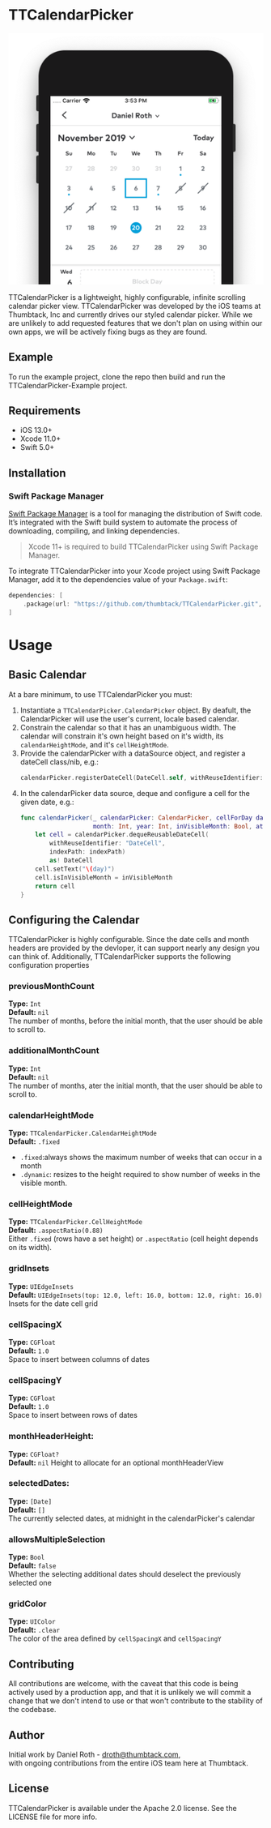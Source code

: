 # TTCalendarPicker

<p align="center">
   <a href="./images/thumbtack_demo.png">
      <img src="./images/thumbtack_demo.png">
   </a>
</p>

TTCalendarPicker is a lightweight, highly configurable, infinite scrolling calendar picker view.  TTCalendarPicker was developed by the
iOS teams at Thumbtack, Inc and currently drives our styled calendar picker.  While we are unlikely to add requested features that we
don't plan on using within our own apps, we will be actively fixing bugs as they are found.

## Example

To run the example project, clone the repo then build and run the TTCalendarPicker-Example project.

## Requirements

- iOS 13.0+
- Xcode 11.0+
- Swift 5.0+

## Installation

### Swift Package Manager

[Swift Package Manager](https://swift.org/package-manager/) is a tool for managing the distribution of Swift code. It’s integrated with the Swift build system to automate the process of downloading, compiling, and linking dependencies.

> Xcode 11+ is required to build TTCalendarPicker using Swift Package Manager.

To integrate TTCalendarPicker into your Xcode project using Swift Package Manager, add it to the dependencies value of your `Package.swift`:

```swift
dependencies: [
    .package(url: "https://github.com/thumbtack/TTCalendarPicker.git", .upToNextMajor(from: "0.2.0"))
]
```

# Usage

## Basic Calendar

At a bare minimum, to use TTCalendarPicker you must:

1. Instantiate a `TTCalendarPicker.CalendarPicker` object.  By deafult, the CalendarPicker will use the user's current, locale based calendar.
1. Constrain the calendar so that it has an unambiguous width.  The calendar will constrain it's own height based on it's width, its `calendarHeightMode`, and it's `cellHeightMode`.
1. Provide the calendarPicker with a dataSource object, and register a dateCell class/nib, e.g.:
    ```swift
    calendarPicker.registerDateCell(DateCell.self, withReuseIdentifier: "DateCell")
    ```
1. In the calendarPicker data source, deque and configure a cell for the given date, e.g.:
    ```swift
    func calendarPicker(_ calendarPicker: CalendarPicker, cellForDay day: Int,
                        month: Int, year: Int, inVisibleMonth: Bool, at indexPath: IndexPath) -> UICollectionViewCell {
        let cell = calendarPicker.dequeReusableDateCell(
            withReuseIdentifier: "DateCell",
            indexPath: indexPath)
            as! DateCell
        cell.setText("\(day)")
        cell.isInVisibleMonth = inVisibleMonth
        return cell
    }
    ```
    
## Configuring the Calendar

TTCalendarPicker is highly configurable. Since the date cells and month headers are provided by the devloper, it can support nearly any design you can think of. Additionally, TTCalendarPicker supports the following configuration properties

### previousMonthCount
**Type:** `Int`  
**Default:** `nil`  
The number of months, before the initial month, that the user should be able to scroll to.

### additionalMonthCount
**Type:** `Int`  
**Default:** `nil`  
The number of months, ater the initial month, that the user should be able to scroll to.

### calendarHeightMode
**Type:** `TTCalendarPicker.CalendarHeightMode`  
**Default:** `.fixed`  
- `.fixed`:always shows the maximum number of weeks that can occur in a month
- `.dynamic`: resizes to the height required to show number of weeks in the visible month. 

### cellHeightMode
**Type:** `TTCalendarPicker.CellHeightMode`  
**Default:** `.aspectRatio(0.88)`  
Either `.fixed` (rows have a set height) or `.aspectRatio` (cell height depends on its width).

### gridInsets
**Type:** `UIEdgeInsets`  
**Default:** `UIEdgeInsets(top: 12.0, left: 16.0, bottom: 12.0, right: 16.0)`  
 Insets for the date cell grid
 
### cellSpacingX 
**Type:** `CGFloat`  
**Default:** `1.0`  
Space to insert between columns of dates

### cellSpacingY
**Type:** `CGFloat`  
**Default:** `1.0`   
Space to insert between rows of dates

### monthHeaderHeight:
**Type:** `CGFloat?`  
**Default:** `nil`
Height to allocate for an optional monthHeaderView

### selectedDates: 
**Type:** `[Date]`  
**Default:** `[]`  
The currently selected dates, at midnight in the calendarPicker's calendar

### allowsMultipleSelection
**Type:** `Bool`  
**Default:** `false`  
Whether the selecting additional dates should deselect the previously selected one

### gridColor
**Type:** `UIColor`  
**Default:** `.clear`  
The color of the area defined by `cellSpacingX` and `cellSpacingY` 

## Contributing 

All contributions are welcome, with the caveat that this code is being actively used by a production app, and that it is unlikely we will
commit a change that we don't intend to use or that won't contribute to the stability of the codebase.

## Author

Initial work by Daniel Roth - droth@thumbtack.com,  
with ongoing contributions from the entire iOS team here at Thumbtack.

## License

TTCalendarPicker is available under the Apache 2.0 license. See the LICENSE file for more info.
